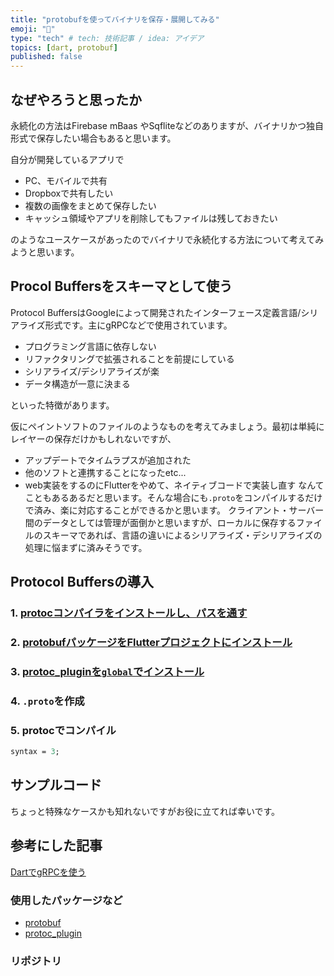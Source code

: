 ```yaml
---
title: "protobufを使ってバイナリを保存・展開してみる"
emoji: "📁"
type: "tech" # tech: 技術記事 / idea: アイデア
topics: [dart, protobuf]
published: false
---
```



## なぜやろうと思ったか

永続化の方法はFirebase mBaas やSqfliteなどのありますが、バイナリかつ独自形式で保存したい場合もあると思います。

自分が開発しているアプリで  
- PC、モバイルで共有
- Dropboxで共有したい
- 複数の画像をまとめて保存したい
- キャッシュ領域やアプリを削除してもファイルは残しておきたい


のようなユースケースがあったのでバイナリで永続化する方法について考えてみようと思います。  


## Procol Buffersをスキーマとして使う
Protocol BuffersはGoogleによって開発されたインターフェース定義言語/シリアライズ形式です。主にgRPCなどで使用されています。  

- プログラミング言語に依存しない
- リファクタリングで拡張されることを前提にしている
- シリアライズ/デシリアライズが楽
- データ構造が一意に決まる

といった特徴があります。

仮にペイントソフトのファイルのようなものを考えてみましょう。最初は単純にレイヤーの保存だけかもしれないですが、
- アップデートでタイムラプスが追加された
- 他のソフトと連携することになったetc...
- web実装をするのにFlutterをやめて、ネイティブコードで実装し直す
なんてこともあるあるだと思います。そんな場合にも`.proto`をコンパイルするだけで済み、楽に対応することができるかと思います。
クライアント・サーバー間のデータとしては管理が面倒かと思いますが、ローカルに保存するファイルのスキーマであれば、言語の違いによるシリアライズ・デシリアライズの処理に悩まずに済みそうです。

## Protocol Buffersの導入
### 1. [protocコンパイラをインストールし、パスを通す]()
### 2. [protobufパッケージをFlutterプロジェクトにインストール](https://pub.dev/packages/protobuf/install)
### 3. [protoc_pluginを`global`でインストール](https://pub.dev/packages/protoc_plugin/install)
### 4. `.proto`を作成
### 5. protocでコンパイル


```proto
syntax = 3;

```


## サンプルコード

ちょっと特殊なケースかも知れないですがお役に立てれば幸いです。

## 参考にした記事

[DartでgRPCを使う](https://qiita.com/kabochapo/items/6848457ea7a966baf957#protoc)

### 使用したパッケージなど

- [protobuf](https://pub.dev/packages/protobuf/install)
- [protoc_plugin](https://pub.dev/packages/protoc_plugin/install)

### リポジトリ

